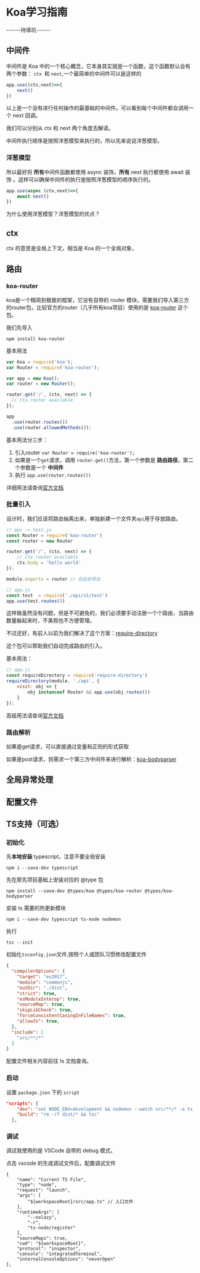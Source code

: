 # Koa学习指南

------待填坑------

## 中间件

中间件是 Koa 中的一个核心概念，它本身其实就是一个函数，这个函数默认会有两个参数： `ctx `和 `next`,一个最简单的中间件可以是这样的

```javascript
app.use((ctx,next)=>{
	next()
})
```

以上是一个没有进行任何操作的最基础的中间件。可以看到每个中间件都会调用一个 next 回调。

我们可以分别从 ctx 和 next 两个角度去解读。

中间件执行顺序是按照洋葱模型来执行的，所以先来说说洋葱模型。

### 洋葱模型

所以最好将 **所有**中间件函数都使用 async 装饰，**所有** next 执行都使用 await 装饰 。这样可以确保中间件的执行是按照洋葱模型的顺序执行的。

```javascript
app.use(async (ctx,next)=>{
	await next()
})
```



为什么使用洋葱模型？洋葱模型的优点？



## ctx

ctx 的意思是全局上下文，相当是 Koa 的一个全局对象，

## 路由

### koa-router

koa是一个精简到极致的框架，它没有自带的 router 模块，需要我们导入第三方的router包，比较官方的router（几乎所有koa项目）使用的是 [koa-router](https://github.com/ZijianHe/koa-router) 这个包。

我们先导入

`npm install koa-router`

基本用法

```JavaScript
var Koa = require('koa');
var Router = require('koa-router');

var app = new Koa();
var router = new Router();

router.get('/', (ctx, next) => {
  // ctx.router available
});

app
  .use(router.routes())
  .use(router.allowedMethods());
```

基本用法分三步：

1. 引入router `var Router = require('koa-router');`
2. 如果是一个`get`请求，调用 `router.get()`方法，第一个参数是 **路由路径**，第二个参数是一个 **中间件**
3. 执行 `app.use(router.routes())`

详细用法请查询[官方文档](https://github.com/ZijianHe/koa-router#api-reference)

### 批量引入

设计时，我们应该将路由抽离出来，单独新建一个文件夹`api`用于存放路由。

```javascript
// api -> test.js
const Router = require('koa-router')
const router = new Router

router.get('/', (ctx, next) => {
    // ctx.router available
    ctx.body = 'hello world'
});

module.exports = router // 在此处导出
```

```javascript
// app.js
const test  = require('./api/v1/test')
app.use(test.routes())
```

这样做虽然没有问题，但是不可避免的，我们必须要手动注册一个个路由，当路由数量躲起来时，不美观也不方便管理。

不过还好，有前人以前为我们解决了这个方案：[require-directory](https://www.npmjs.com/package/require-directory)

这个包可以帮助我们自动完成路由的引入。

基本用法：

```javascript
// app.js
const requireDirectory = require('require-directory')
requireDirectory(module, './api', {
    visit: obj => {
        obj instanceof Router && app.use(obj.routes()) 
    }
});
```

高级用法请查询[官方文档](https://www.npmjs.com/package/require-directory)

### 路由解析

如果是get请求，可以直接通过变量和正则的形式获取

如果是post请求，则需求一个第三方中间件来进行解析：[koa-bodyparser](https://www.npmjs.com/package/koa-bodyparser)

## 全局异常处理

## 配置文件

## TS支持（可选）

### 初始化

先**本地安装** typescript，注意不要全局安装

```
npm i --save-dev typescript
```

先在原先项目基础上安装对应的 @type 包

```
npm install --save-dev @types/koa @types/koa-router @types/koa-bodyparser
```

安装 ts 需要的热更新模块

```
npm i --save-dev typescript ts-node nodemon
```

执行 

```
tsc --init
```

初始化`tsconfig.json`文件,按照个人或团队习惯修改配置文件

```json
{
  "compilerOptions": {
    "target": "es2017",
    "module": "commonjs",
    "outDir": "./dist",
    "strict": true,
    "esModuleInterop": true,
    "sourceMap": true,
    "skipLibCheck": true,
    "forceConsistentCasingInFileNames": true,
    "allowJs": true,
  },
  "include": [
    "src/**/*"
  ]
}
```

配置文件相关内容前往 ts 文档查询。

### 启动

设置 `package.json` 下的 `script`

```json
"scripts": {
    "dev": "set NODE_ENV=development && nodemon --watch src/**/* -e ts,tsx --exec ts-node ./src/app.ts",
    "build": "rm -rf dist/* && tsc"
  },
```

### 调试

调试我使用的是 VSCode 自带的 debug 模式。

点击 vscode 的生成调试文件后，配置调试文件

```
{
    "name": "Current TS File",
    "type": "node",
    "request": "launch",
    "args": [
        "${workspaceRoot}/src/app.ts" // 入口文件
    ],
    "runtimeArgs": [
        "--nolazy",
        "-r",
        "ts-node/register"
    ],
    "sourceMaps": true,
    "cwd": "${workspaceRoot}",
    "protocol": "inspector",
    "console": "integratedTerminal",
    "internalConsoleOptions": "neverOpen"
},
```


